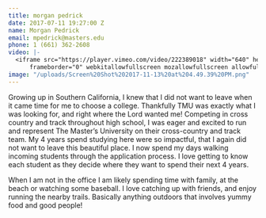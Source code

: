 ```yaml
---
title: morgan pedrick
date: 2017-07-11 19:27:00 Z
name: Morgan Pedrick
email: mpedrick@masters.edu
phone: 1 (661) 362-2608
video: |-
  <iframe src="https://player.vimeo.com/video/222389018" width="640" height="360"
      frameborder="0" webkitallowfullscreen mozallowfullscreen allowfullscreen></iframe>
image: "/uploads/Screen%20Shot%202017-11-13%20at%204.49.39%20PM.png"
---
```


Growing up in Southern California, I knew that I did not want to leave when it came time for me to choose a college. Thankfully TMU was exactly what I was looking for, and right where the Lord wanted me! Competing in cross country and track throughout high school, I was eager and excited to run and represent The Master’s University on their cross-country and track team. My 4 years spend studying here were so impactful, that I again did not want to leave this beautiful place. I now spend my days walking incoming students through the application process. I love getting to know each student as they decide where they want to spend their next 4 years.

When I am not in the office I am likely spending time with family, at the beach or watching some baseball. I love catching up with friends, and enjoy running the nearby trails. Basically anything outdoors that involves yummy food and good people! 
